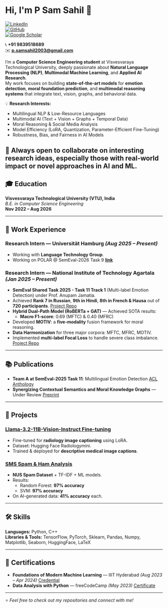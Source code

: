 # Hi, I'm P Sam Sahil 👋  

[![LinkedIn](https://img.shields.io/badge/LinkedIn-Profile-blue?logo=linkedin)](https://www.linkedin.com/in/p-sam-sahil-782755245/)  
[![GitHub](https://img.shields.io/badge/GitHub-Profile-black?logo=github)](https://github.com/P-SAM-SAHIL)  
[![Google Scholar](https://img.shields.io/badge/Google%20Scholar-Profile-lightgrey?logo=google-scholar)](https://scholar.google.com/citations?user=iZSvkDoAAAAJ&hl=en)  

📞 **+91 9839518689**  
✉️ **[p.samsahil2003@gmail.com](mailto:p.samsahil2003@gmail.com)**  


I’m a **Computer Science Engineering student** at Visvesvaraya Technological University, deeply passionate about **Natural Language Processing (NLP)**, **Multimodal Machine Learning**, and **Applied AI Research**.  
My work focuses on building **state-of-the-art models** for **emotion detection**, **moral foundation prediction**, and **multimodal reasoning systems** that integrate text, vision, graphs, and behavioral data.  

💡 **Research Interests:**  
- Multilingual NLP & Low-Resource Languages  
- Multimodal AI (Text + Vision + Graphs + Temporal Data)  
- Moral Reasoning & Social Media Analysis  
- Model Efficiency (LoRA, Quantization, Parameter-Efficient Fine-Tuning)  
- Robustness, Bias, and Fairness in AI Models  

🤝 **Always open to collaborate** on interesting research ideas, especially those with real-world impact or novel approaches in AI and ML. 
---

## 🎓 Education
**Visvesvaraya Technological University (VTU), India**  
_B.E. in Computer Science Engineering_  
**Nov 2022 – Aug 2026**  

---

## 💼 Work Experience  

### Research Intern — Universität Hamburg _(Aug 2025 – Present)_  
* Working with **Language Technology Group**.
* Working on POLAR @ SemEval-2026 Task 9 **[link](https://polar-semeval.github.io/)**

### Research Intern — National Institute of Technology Agartala _(Jan 2025 – Present)_  
* **SemEval Shared Task 2025 - Task 11 Track 1** (Multi-label Emotion Detection) under Prof. Anupam Jamatia.  
* Achieved **Rank 7 in Russian**, **9th in Hindi**, **8th in French & Hausa** out of **720 participants**. [Project Repo](https://github.com/P-SAM-SAHIL/SemEval-2025-Task-11---Track-A)  
* **Hybrid Dual-Path Model (RoBERTa + GAT)** — Achieved SOTA results:  
  - **Macro F1-score**: 0.69 (MFTC) & 0.40 (MFRC)  
* Developed **MOTIV**: a **five-modality** fusion framework for moral reasoning.  
* **Data Harmonization** for three major corpora: MFTC, MFRC, MOTIV.  
* Implemented **multi-label Focal Loss** to handle severe class imbalance.  [Project Repo](https://github.com/P-SAM-SAHIL/Synergizing-Contextual-Semantics-and-Moral-Knowledge-Graphs-Moral-Foundation-Prediction)

---

## 📚 Publications  
- **Team A at SemEval-2025 Task 11**: Multilingual Emotion Detection [ACL Anthology](https://aclanthology.org/2025.semeval-1.12/)  
- **Synergizing Contextual Semantics and Moral Knowledge Graphs** — Under Review [Preprint](https://www.authorea.com/doi/full/10.22541/au.175440469.97011244/v1)  

---

## 🚀 Projects  

### [Llama-3.2-11B-Vision-Instruct Fine-tuning](https://github.com/P-SAM-SAHIL/LLama-3.2-11b-vision-instruct-Fine-tune)  
* Fine-tuned for **radiology image captioning** using LoRA.  
* Dataset: Hugging Face Radiologymini.  
* Trained & deployed for **descriptive medical image captions**.  

### [SMS Spam & Ham Analysis](https://github.com/P-SAM-SAHIL/SMS-Spam-Prediction)  
* **NUS Spam Dataset** + TF-IDF + ML models.  
* Results:  
  - Random Forest: **97% accuracy**  
  - SVM: **97% accuracy**  
* On AI-generated data: **41% accuracy** each.  


---

## 🛠 Skills  
**Languages:** Python, C++  
**Libraries & Tools:** TensorFlow, PyTorch, Sklearn, Pandas, Numpy, Matplotlib, Seaborn, HuggingFace, LaTeX  

---

## 📜 Certifications  
- **Foundations of Modern Machine Learning** — IIIT Hyderabad _(Aug 2023 – Apr 2024)_ [Credential](https://ihub-data.ai/archives/courses/foundations-of-modern-machine-learning-august-2023/)  
- **Data Analysis with Python** — freeCodeCamp _(May 2023)_ [Certificate](https://www.freecodecamp.org/certification/p_sam_sahil/data-analysis-with-python-v7)  

---
⭐ _Feel free to check out my repositories and connect with me!_
